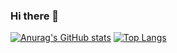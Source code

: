 ### Hi there 👋
[![Anurag's GitHub stats](https://github-readme-stats.vercel.app/api?username=FranciscoTavaresNeto&include_all_commits=true&count_private=true)](https://github.com/anuraghazra/github-readme-stats)
[![Top Langs](https://github-readme-stats.vercel.app/api/top-langs/?username=FranciscoTavaresNeto)](https://github.com/anuraghazra/github-readme-stats)
<!--
**FranciscoTavaresNeto/FranciscoTavaresNeto** is a ✨ _special_ ✨ repository because its `README.md` (this file) appears on your GitHub profile.

Here are some ideas to get you started:

- 🔭 I’m currently working on ...
- 🌱 I’m currently learning ...
- 👯 I’m looking to collaborate on ...
- 🤔 I’m looking for help with ...
- 💬 Ask me about ...
- 📫 How to reach me: ...
- 😄 Pronouns: ...
- ⚡ Fun fact: ...
-->
